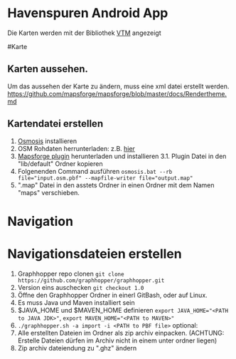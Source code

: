 # Havenspuren Android App

Die Karten werden mit der Bibliothek [VTM](https://github.com/mapsforge/vtm) angezeigt


#Karte
## Karten aussehen.

Um das aussehen der Karte zu  ändern, muss eine xml datei erstellt werden. https://github.com/mapsforge/mapsforge/blob/master/docs/Rendertheme.md


## Kartendatei erstellen
1. [Osmosis](https://github.com/openstreetmap/osmosis/releases) installieren
2. OSM Rohdaten herrunterladen: z.B. [hier](https://extract.bbbike.org/)
3. [Mapsforge plugin](https://github.com/mapsforge/mapsforge/blob/master/docs/Getting-Started-Map-Writer.md) herunterladen und installieren
  3.1. Plugin Datei in den "lib/default" Ordner kopieren
4. Folgenenden Command ausführen `osmosis.bat --rb file="input.osm.pbf" --mapfile-writer file="output.map"`
5. ".map" Datei in den asstets Ordner in einen Ordner mit dem Namen "maps" verschieben.


# Navigation
# Navigationsdateien erstellen
1. Graphhopper repo clonen ``git clone https://github.com/graphhopper/graphhopper.git``
2. Version eins auschecken ``git checkout 1.0``
3. Öffne den Graphhopper Ordner in einerl GitBash, oder auf Linux.
4. Es muss Java und Maven installiert sein
5. $JAVA_HOME und $MAVEN_HOME definieren ``export JAVA_HOME="<PATH to JAVA JDK>"``, ``export MAVEN_HOME="<PATH to MAVEN>"``
6. ``./graphhopper.sh -a import -i <PATH to PBF file>``
optional:
7. Alle erstellten Dateien im Ordner als zip archiv einpacken. (ACHTUNG: Erstelle Dateien dürfen im Archiv nicht in einem unter ordner liegen)
8. Zip archiv dateiendung zu ".ghz" ändern
